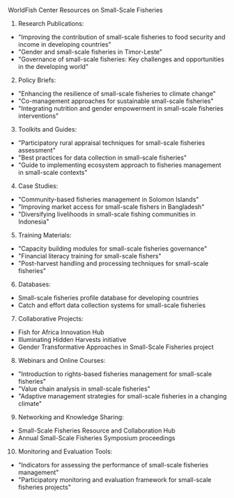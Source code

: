 WorldFish Center Resources on Small-Scale Fisheries

1. Research Publications:
- "Improving the contribution of small-scale fisheries to food security and income in developing countries"
- "Gender and small-scale fisheries in Timor-Leste"
- "Governance of small-scale fisheries: Key challenges and opportunities in the developing world"

2. Policy Briefs:
- "Enhancing the resilience of small-scale fisheries to climate change"
- "Co-management approaches for sustainable small-scale fisheries"
- "Integrating nutrition and gender empowerment in small-scale fisheries interventions"

3. Toolkits and Guides:
- "Participatory rural appraisal techniques for small-scale fisheries assessment"
- "Best practices for data collection in small-scale fisheries"
- "Guide to implementing ecosystem approach to fisheries management in small-scale contexts"

4. Case Studies:
- "Community-based fisheries management in Solomon Islands"
- "Improving market access for small-scale fishers in Bangladesh"
- "Diversifying livelihoods in small-scale fishing communities in Indonesia"

5. Training Materials:
- "Capacity building modules for small-scale fisheries governance"
- "Financial literacy training for small-scale fishers"
- "Post-harvest handling and processing techniques for small-scale fisheries"

6. Databases:
- Small-scale fisheries profile database for developing countries
- Catch and effort data collection systems for small-scale fisheries

7. Collaborative Projects:
- Fish for Africa Innovation Hub
- Illuminating Hidden Harvests initiative
- Gender Transformative Approaches in Small-Scale Fisheries project

8. Webinars and Online Courses:
- "Introduction to rights-based fisheries management for small-scale fisheries"
- "Value chain analysis in small-scale fisheries"
- "Adaptive management strategies for small-scale fisheries in a changing climate"

9. Networking and Knowledge Sharing:
- Small-Scale Fisheries Resource and Collaboration Hub
- Annual Small-Scale Fisheries Symposium proceedings

10. Monitoring and Evaluation Tools:
- "Indicators for assessing the performance of small-scale fisheries management"
- "Participatory monitoring and evaluation framework for small-scale fisheries projects"